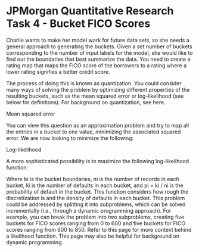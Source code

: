 # JPMorgan Quantitative Research Task 4 - Bucket FICO Scores

Charlie wants to make her model work for future data sets, so she needs a general approach to generating the buckets. Given a set number of buckets corresponding to the number of input labels for the model, she would like to find out the boundaries that best summarize the data. You need to create a rating map that maps the FICO score of the borrowers to a rating where a lower rating signifies a better credit score.

The process of doing this is known as quantization. You could consider many ways of solving the problem by optimizing different properties of the resulting buckets, such as the mean squared error or log-likelihood (see below for definitions). For background on quantization, see here.

Mean squared error

You can view this question as an approximation problem and try to map all the entries in a bucket to one value, minimizing the associated squared error. We are now looking to minimize the following:


Log-likelihood

A more sophisticated possibility is to maximize the following log-likelihood function:

Where bi is the bucket boundaries, ni is the number of records in each bucket, ki is the number of defaults in each bucket, and pi = ki / ni is the probability of default in the bucket. This function considers how rough the discretization is and the density of defaults in each bucket. This problem could be addressed by splitting it into subproblems, which can be solved incrementally (i.e., through a dynamic programming approach). For example, you can break the problem into two subproblems, creating five buckets for FICO scores ranging from 0 to 600 and five buckets for FICO scores ranging from 600 to 850. Refer to this page for more context behind a likelihood function. This page may also be helpful for background on dynamic programming. 
